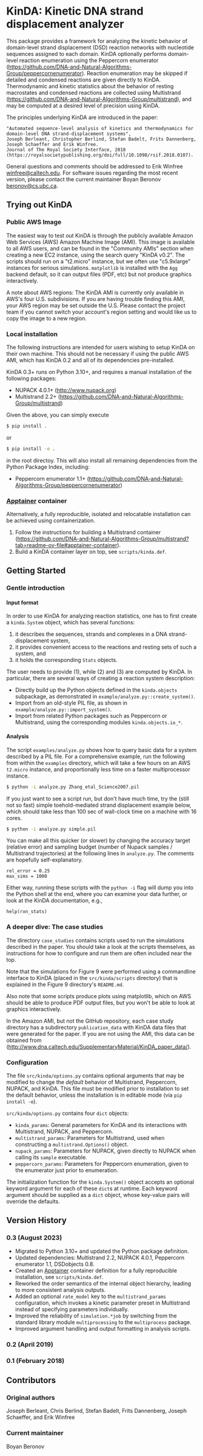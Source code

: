 # KinDA: Kinetic DNA strand displacement analyzer

This package provides a framework for analyzing the kinetic behavior
of domain-level strand displacement (DSD) reaction networks with
nucleotide sequences assigned to each domain. KinDA optionally performs
domain-level reaction enumeration using the Peppercorn enumerator
(https://github.com/DNA-and-Natural-Algorithms-Group/peppercornenumerator).
Reaction enumeration may be skipped if detailed and condensed reactions are
given directly to KinDA. Thermodynamic and kinetic statistics about the
behavior of resting macrostates and condensed reactions are collected using
Multistrand (https://github.com/DNA-and-Natural-Algorithms-Group/multistrand),
and may be computed at a desired level of precision using KinDA.

The principles underlying KinDA are introduced in the paper:
```
"Automated sequence-level analysis of kinetics and thermodynamics for domain-level DNA strand-displacement systems",
Joseph Berleant, Christopher Berlind, Stefan Badelt, Frits Dannenberg, Joseph Schaeffer and Erik Winfree.
Journal of The Royal Society Interface, 2018
(https://royalsocietypublishing.org/doi/full/10.1098/rsif.2018.0107).
```

General questions and comments should be addressed to Erik Winfree <winfree@caltech.edu>. For software issues regarding the most recent version,
please contact the current maintainer Boyan Beronov <beronov@cs.ubc.ca>.

## Trying out KinDA
### Public AWS Image
The easiest way to test out KinDA is through the publicly available Amazon Web Services (AWS) Amazon Machine Image (AMI). This image is available to all AWS users, and can be found in the "Community AMIs" section when creating a new EC2 instance, using the search query "KinDA v0.2".  The scripts should run on a "t2.micro" instance, but we often use "c5.9xlarge" instances for serious simulations.  `matplotlib` is installed with the `Agg` backend default, so it can output files (PDF, etc) but not produce graphics interactively.

A note about AWS regions: The KinDA AMI is currently only available in AWS's four U.S. subdivisions. If you are having trouble finding this AMI, your AWS region may be set outside the U.S. Please contact the project team if you cannot switch your account's region setting and would like us to copy the image to a new region.

### Local installation
The following instructions are intended for users wishing to setup KinDA on their
own machine. This should not be necessary if using the public AWS AMI, which has
KinDA 0.2 and all of its dependencies pre-installed.

KinDA 0.3+ runs on Python 3.10+, and requires a manual installation of the
following packages:
* NUPACK 4.0.1+ (http://www.nupack.org)
* Multistrand 2.2+
  (https://github.com/DNA-and-Natural-Algorithms-Group/multistrand)

Given the above, you can simply execute
```bash
$ pip install .
```
or
```bash
$ pip install -e .
```
in the root directoy. This will also install all remaining dependencies
from the Python Package Index, including:
* Peppercorn enumerator 1.1+
  (https://github.com/DNA-and-Natural-Algorithms-Group/peppercornenumerator)

### [Apptainer](https://apptainer.org/) container
Alternatively, a fully reproducible, isolated and relocatable installation
can be achieved using containerization.

1. Follow the instructions for building a Multistrand container
   (https://github.com/DNA-and-Natural-Algorithms-Group/multistrand?tab=readme-ov-file#apptainer-container).
2. Build a KinDA container layer on top, see `scripts/kinda.def`.

## Getting Started

### Gentle introduction
#### Input format
In order to use KinDA for analyzing reaction statistics,
one has to first create a `kinda.System` object, which has several functions:

1. it describes the sequences, strands and complexes in a DNA
   strand-displacement system,
2. it provides convenient access to the reactions and resting sets of such
   a system, and
3. it holds the corresponding `Stats` objects.

The user needs to provide (1), while (2) and (3) are computed by KinDA.
In particular, there are several ways of creating a reaction system description:

- Directly build up the Python objects defined in the `kinda.objects`
  subpackage, as demonstrated in `example/analyze.py::create_system()`.
- Import from an old-style PIL file, as shown in
  `example/analyze.py::import_system()`.
- Import from related Python packages such as Peppercorn or Multistrand,
  using the corresponding modules `kinda.objects.io_*`.

#### Analysis
The script `examples/analyze.py` shows how to query basic data for a system
described by a PIL file. For a comprehensive example, run the
following from within the `examples` directory, which will take a few
hours on an AWS `t2.micro` instance, and proportionally less time on a faster
multiprocessor instance.

```sh
$ python -i analyze.py Zhang_etal_Science2007.pil
```

If you just want to see a script run, but don't have much time, try the (still
not so fast) simple toehold-mediated strand displacement example below, which
should take less than 100 sec of wall-clock time on a machine with 16 cores.

```sh
$ python -i analyze.py simple.pil
```

You can make all this quicker (or slower) by changing the accuracy target
(relative error) and sampling budget (number of Nupack samples / Multistrand
trajectories) at the following lines in `analyze.py`. The comments are
hopefully self-explanatory.

```
rel_error = 0.25
max_sims = 1000
```

Either way, running these scripts with the `python -i` flag will dump you into
the Python shell at the end, where you can examine your data further, or look
at the KinDA documentation, e.g.,

```
help(rxn_stats)
```

### A deeper dive: The case studies
The directory `case_studies` contains scripts used to run the simulations
described in the paper. You should take a look at the scripts themselves, as
instructions for how to configure and run them are often included near the top.

Note that the simulations for Figure 9 were performed using a commandline
interface to KinDA (placed in the `src/kinda/scripts` directory) that is
explained in the Figure 9 directory's `README.md`.

Also note that some scripts produce plots using matplotlib, which on AWS should
be able to produce PDF output files, but you won't be able to look at graphics
interactively.

In the Amazon AMI, but not the GitHub repository, each case study directory has
a subdirectory `publication_data` with KinDA data files that were generated for
the paper. If you are not using the AMI, this data can be obtained from
(http://www.dna.caltech.edu/SupplementaryMaterial/KinDA_paper_data/).

### Configuration
The file `src/kinda/options.py` contains optional arguments that may be
modified to change the *default* behavior of Multistrand, Peppercorn, NUPACK,
and KinDA. This file must be modified prior to installation to set the default
behavior, unless the installation is in editable mode (via `pip install -e`).

`src/kinda/options.py` contains four `dict` objects:
* `kinda_params`: General parameters for KinDA and its interactions with
  Multistrand, NUPACK, and Peppercorn.
* `multistrand_params`: Parameters for Multistrand, used when constructing a
  `multistrand.Options()` object.
* `nupack_params`: Parameters for NUPACK, given directly to NUPACK when calling
  its `sample` executable.
* `peppercorn_params`: Parameters for Peppercorn enumeration, given to the
  enumerator just prior to enumeration.

The initialization function for the `kinda.System()` object accepts
an optional keyword argument for each of these `dict`s at runtime.
Each keyword argument should be supplied as a `dict` object, whose key-value
pairs will override the defaults.

## Version History
### 0.3 (August 2023)
- Migrated to Python 3.10+ and updated the Python package definition.
- Updated dependencies: Multistrand 2.2, NUPACK 4.0.1, Peppercorn enumerator
  1.1, DSDobjects 0.8.
- Created an [Apptainer](https://apptainer.org/) container definition for a
  fully reproducible installation, see `scripts/kinda.def`.
- Reworked the order semantics of the internal object hierarchy, leading to more
  consistent analysis outputs.
- Added an optional `rate_model` key to the `multistrand_params` configuration,
  which invokes a kinetic parameter preset in Multistrand instead of specifying
  parameters individually.
- Improved the reliability of `simulation.*job` by switching from the standard
  library module `multiprocessing` to the `multiprocess` package.
- Improved argument handling and output formatting in analysis scripts.

### 0.2 (April 2019)

### 0.1 (February 2018)

## Contributors
### Original authors
Joseph Berleant, Chris Berlind, Stefan Badelt, Frits Dannenberg, Joseph
Schaeffer, and Erik Winfree

### Current maintainer
Boyan Beronov
